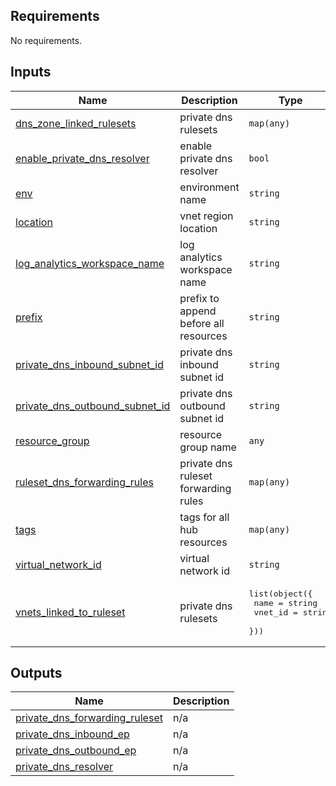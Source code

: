 

<!-- BEGIN_TF_DOCS -->
## Requirements

No requirements.

## Inputs

| Name | Description | Type | Default | Required |
|------|-------------|------|---------|:--------:|
| <a name="input_dns_zone_linked_rulesets"></a> [dns\_zone\_linked\_rulesets](#input\_dns\_zone\_linked\_rulesets) | private dns rulesets | `map(any)` | `{}` | no |
| <a name="input_enable_private_dns_resolver"></a> [enable\_private\_dns\_resolver](#input\_enable\_private\_dns\_resolver) | enable private dns resolver | `bool` | `false` | no |
| <a name="input_env"></a> [env](#input\_env) | environment name | `string` | `"dev"` | no |
| <a name="input_location"></a> [location](#input\_location) | vnet region location | `string` | n/a | yes |
| <a name="input_log_analytics_workspace_name"></a> [log\_analytics\_workspace\_name](#input\_log\_analytics\_workspace\_name) | log analytics workspace name | `string` | `null` | no |
| <a name="input_prefix"></a> [prefix](#input\_prefix) | prefix to append before all resources | `string` | n/a | yes |
| <a name="input_private_dns_inbound_subnet_id"></a> [private\_dns\_inbound\_subnet\_id](#input\_private\_dns\_inbound\_subnet\_id) | private dns inbound subnet id | `string` | n/a | yes |
| <a name="input_private_dns_outbound_subnet_id"></a> [private\_dns\_outbound\_subnet\_id](#input\_private\_dns\_outbound\_subnet\_id) | private dns outbound subnet id | `string` | n/a | yes |
| <a name="input_resource_group"></a> [resource\_group](#input\_resource\_group) | resource group name | `any` | n/a | yes |
| <a name="input_ruleset_dns_forwarding_rules"></a> [ruleset\_dns\_forwarding\_rules](#input\_ruleset\_dns\_forwarding\_rules) | private dns ruleset forwarding rules | `map(any)` | `{}` | no |
| <a name="input_tags"></a> [tags](#input\_tags) | tags for all hub resources | `map(any)` | `{}` | no |
| <a name="input_virtual_network_id"></a> [virtual\_network\_id](#input\_virtual\_network\_id) | virtual network id | `string` | n/a | yes |
| <a name="input_vnets_linked_to_ruleset"></a> [vnets\_linked\_to\_ruleset](#input\_vnets\_linked\_to\_ruleset) | private dns rulesets | <pre>list(object({<br>    name    = string<br>    vnet_id = string<br>  }))</pre> | `[]` | no |

## Outputs

| Name | Description |
|------|-------------|
| <a name="output_private_dns_forwarding_ruleset"></a> [private\_dns\_forwarding\_ruleset](#output\_private\_dns\_forwarding\_ruleset) | n/a |
| <a name="output_private_dns_inbound_ep"></a> [private\_dns\_inbound\_ep](#output\_private\_dns\_inbound\_ep) | n/a |
| <a name="output_private_dns_outbound_ep"></a> [private\_dns\_outbound\_ep](#output\_private\_dns\_outbound\_ep) | n/a |
| <a name="output_private_dns_resolver"></a> [private\_dns\_resolver](#output\_private\_dns\_resolver) | n/a |
<!-- END_TF_DOCS -->
